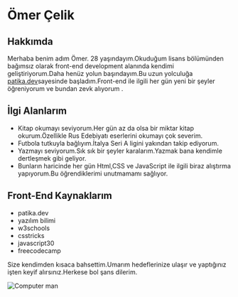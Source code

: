 
# Ömer Çelik

## Hakkımda
Merhaba benim adım Ömer. 28 yaşındayım.Okuduğum lisans bölümünden bağımsız olarak front-end development alanında kendimi geliştiriyorum.Daha henüz yolun başındayım.Bu uzun yolculuğa [patika.dev](https://www.patika.dev/tr)sayesinde başladım.Front-end ile ilgili her gün yeni bir şeyler öğreniyorum ve bundan zevk alıyorum .
     
## İlgi Alanlarım
* Kitap okumayı seviyorum.Her gün az da olsa bir miktar kitap okurum.Özellikle Rus Edebiyatı     eserlerini okumayı çok severim.
* Futbola tutkuyla bağlıyım.İtalya Seri A ligini yakından takip ediyorum.
* Yazmayı seviyorum.Sık sık bir şeyler karalarım.Yazmak bana kendimle dertleşmek gibi geliyor.
* Bunların haricinde her gün Html,CSS ve JavaScript ile ilgili biraz alıştırma yapıyorum.Bu  öğrendiklerimi unutmamamı sağlıyor.
        
## Front-End Kaynaklarım
* patika.dev
* yazılım bilimi
* w3schools
* csstricks
* javascript30
* freecodecamp
    
Size kendimden kısaca bahsettim.Umarım hedeflerinize ulaşır ve yaptığınız işten keyif alırsınız.Herkese bol şans dilerim.


![Computer man](http://www.w3schools.com/html/programming.gif)
    